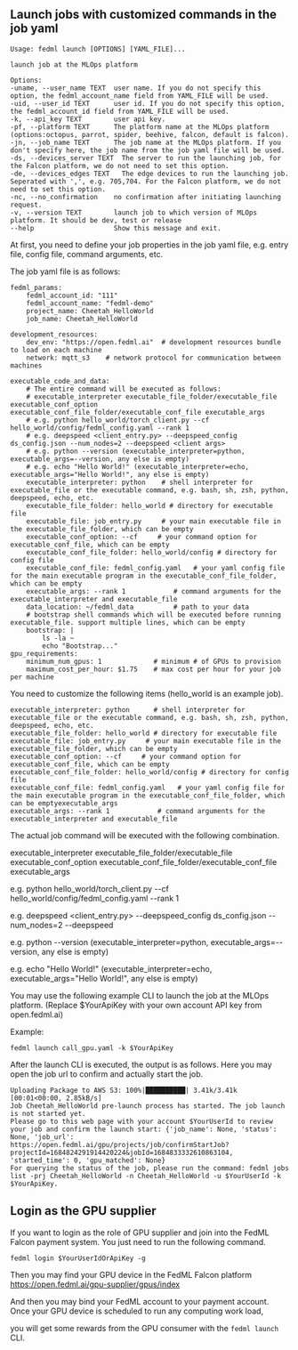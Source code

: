 
## Launch jobs with customized commands in the job yaml
```
Usage: fedml launch [OPTIONS] [YAML_FILE]...

launch job at the MLOps platform

Options:
-uname, --user_name TEXT  user name. If you do not specify this option, the fedml_account_name field from YAML_FILE will be used.
-uid, --user_id TEXT      user id. If you do not specify this option, the fedml_account_id field from YAML_FILE will be used.
-k, --api_key TEXT        user api key.
-pf, --platform TEXT      The platform name at the MLOps platform (options:octopus, parrot, spider, beehive, falcon, default is falcon).
-jn, --job_name TEXT      The job name at the MLOps platform. If you don't specify here, the job name from the job yaml file will be used.
-ds, --devices_server TEXT  The server to run the launching job, for the Falcon platform, we do not need to set this option.
-de, --devices_edges TEXT   The edge devices to run the launching job. Seperated with ',', e.g. 705,704. For the Falcon platform, we do not need to set this option.
-nc, --no_confirmation    no confirmation after initiating launching request.
-v, --version TEXT        launch job to which version of MLOps platform. It should be dev, test or release
--help                    Show this message and exit.
```
At first, you need to define your job properties in the job yaml file, e.g. entry file, config file, command arguments, etc.

The job yaml file is as follows:
```
fedml_params:
    fedml_account_id: "111"
    fedml_account_name: "fedml-demo"
    project_name: Cheetah_HelloWorld
    job_name: Cheetah_HelloWorld

development_resources:
    dev_env: "https://open.fedml.ai"  # development resources bundle to load on each machine
    network: mqtt_s3    # network protocol for communication between machines

executable_code_and_data:
    # The entire command will be executed as follows:
    # executable_interpreter executable_file_folder/executable_file executable_conf_option executable_conf_file_folder/executable_conf_file executable_args
    # e.g. python hello_world/torch_client.py --cf hello_world/config/fedml_config.yaml --rank 1
    # e.g. deepspeed <client_entry.py> --deepspeed_config ds_config.json --num_nodes=2 --deepspeed <client args>
    # e.g. python --version (executable_interpreter=python, executable_args=--version, any else is empty)
    # e.g. echo "Hello World!" (executable_interpreter=echo, executable_args="Hello World!", any else is empty)
    executable_interpreter: python    # shell interpreter for executable_file or the executable command, e.g. bash, sh, zsh, python, deepspeed, echo, etc.
    executable_file_folder: hello_world # directory for executable file
    executable_file: job_entry.py     # your main executable file in the executable_file_folder, which can be empty
    executable_conf_option: --cf     # your command option for executable_conf_file, which can be empty
    executable_conf_file_folder: hello_world/config # directory for config file
    executable_conf_file: fedml_config.yaml   # your yaml config file for the main executable program in the executable_conf_file_folder, which can be empty
    executable_args: --rank 1            # command arguments for the executable_interpreter and executable_file
    data_location: ~/fedml_data          # path to your data
    # bootstrap shell commands which will be executed before running executable_file. support multiple lines, which can be empty
    bootstrap: |
        ls -la ~               
        echo "Bootstrap..."
gpu_requirements:
    minimum_num_gpus: 1             # minimum # of GPUs to provision
    maximum_cost_per_hour: $1.75    # max cost per hour for your job per machine
```

You need to customize the following items (hello_world is an example job).
```
executable_interpreter: python      # shell interpreter for executable_file or the executable command, e.g. bash, sh, zsh, python, deepspeed, echo, etc.
executable_file_folder: hello_world # directory for executable file
executable_file: job_entry.py     # your main executable file in the executable_file_folder, which can be empty
executable_conf_option: --cf     # your command option for executable_conf_file, which can be empty
executable_conf_file_folder: hello_world/config # directory for config file
executable_conf_file: fedml_config.yaml   # your yaml config file for the main executable program in the executable_conf_file_folder, which can be emptyexecutable_args
executable_args: --rank 1            # command arguments for the executable_interpreter and executable_file
```
 
The actual job command will be executed with the following combination.

executable_interpreter executable_file_folder/executable_file executable_conf_option executable_conf_file_folder/executable_conf_file executable_args 

e.g. python hello_world/torch_client.py --cf hello_world/config/fedml_config.yaml --rank 1

e.g. deepspeed <client_entry.py> --deepspeed_config ds_config.json --num_nodes=2 --deepspeed <client args>

e.g. python --version (executable_interpreter=python, executable_args=--version, any else is empty)

e.g. echo "Hello World!" (executable_interpreter=echo, executable_args="Hello World!", any else is empty)

You may use the following example CLI to launch the job at the MLOps platform.
(Replace $YourApiKey with your own account API key from open.fedml.ai)

Example:
```
fedml launch call_gpu.yaml -k $YourApiKey
```

After the launch CLI is executed, the output is as follows. Here you may open the job url to confirm and actually start the job.
```
Uploading Package to AWS S3: 100%|██████████| 3.41k/3.41k [00:01<00:00, 2.85kB/s]
Job Cheetah_HelloWorld pre-launch process has started. The job launch is not started yet.
Please go to this web page with your account $YourUserId to review your job and confirm the launch start: {'job_name': None, 'status': None, 'job_url': https://open.fedml.ai/gpu/projects/job/confirmStartJob?projectId=1684824291914420224&jobId=1684833332610863104, 'started_time': 0, 'gpu_matched': None}
For querying the status of the job, please run the command: fedml jobs list -prj Cheetah_HelloWorld -n Cheetah_HelloWorld -u $YourUserId -k $YourApiKey.
```

## Login as the GPU supplier
If you want to login as the role of GPU supplier and join into the FedML Falcon payment system. You just need to run the following command.
```
fedml login $YourUserIdOrApiKey -g
```

Then you may find your GPU device in the FedML Falcon platform https://open.fedml.ai/gpu-supplier/gpus/index

And then you may bind your FedML account to your payment account. Once your GPU device is scheduled to run any computing work load, 

you will get some rewards from the GPU consumer with the `fedml launch` CLI.

